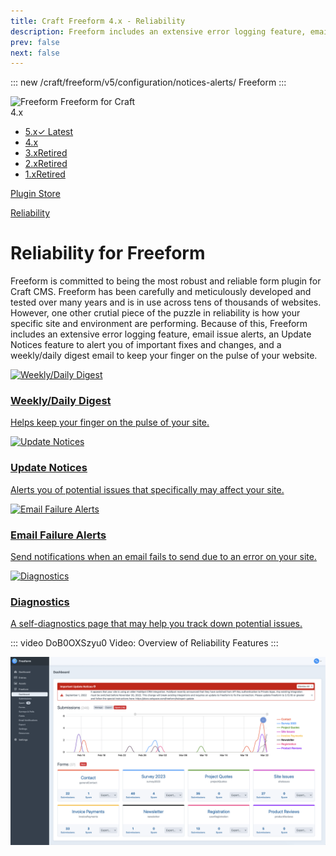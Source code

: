 ```yaml
---
title: Craft Freeform 4.x - Reliability
description: Freeform includes an extensive error logging feature, email issue alerts, an Update Notices feature to alert you of important fixes and changes, and a weekly/daily digest email to keep your finger on the pulse of your website.
prev: false
next: false
---
```


<meta property="og:image" content="https://docs.solspace.com/extras/social/craft/freeform/freeform.png" />

::: new /craft/freeform/v5/configuration/notices-alerts/
Freeform
:::

<div id="pr-heading">
    <img src="https://docs.solspace.com/extras/icons/products/freeform-icon.png" alt="Freeform" class="pr-image">
    <span class="pr-name">Freeform</span>
    <span class="pr-category">for Craft</span>
    <div class="pr-v-wrapper">
        <div class="pr-v">
            <span class="pr-v-v">4.x</span>
            <span class="pr-v-arrow arrow down"></span>
        </div>
        <ul class="pr-v-list">
            <li><a href="/craft/freeform/v5/">5.x<span class="pr-v-type pr-latest">✓ Latest</span></a></li>
            <li><a href="/craft/freeform/v4/">4.x</a></li>
            <li><a href="/craft/freeform/v3/">3.x<span class="pr-v-type pr-retired">Retired</span></a></li>
            <li><a href="/craft/freeform/v2/">2.x<span class="pr-v-type pr-retired">Retired</span></a></li>
            <li><a href="/craft/freeform/v1/">1.x<span class="pr-v-type pr-retired">Retired</span></a></li>
        </ul>
    </div>
    <div class="pr-buy">
        <a href="https://plugins.craftcms.com/freeform" class="button button-blue"><span class="external-url">Plugin Store</span></a>
    </div>
</div>

<span class="page-section"><a href="/craft/freeform/v4/reliability/">Reliability</a></span>

# Reliability for Freeform

<div class="hero-lead">

Freeform is committed to being the most robust and reliable form plugin for Craft CMS. Freeform has been carefully and meticulously developed and tested over many years and is in use across tens of thousands of websites. However, one other crutial piece of the puzzle in reliability is how your specific site and environment are performing. Because of this, Freeform includes an extensive error logging feature, email issue alerts, an Update Notices feature to alert you of important fixes and changes, and a weekly/daily digest email to keep your finger on the pulse of your website.

</div>

<div class="menu-grid">
    <a href="./digest/" class="menu-box">
        <img src="../../../../images/icons/email-report.png" alt="Weekly/Daily Digest">
        <div class="menu-grid-text">
            <h3>Weekly/Daily Digest</h3>
            <p>Helps keep your finger on the pulse of your site.</p>
        </div>
    </a>
    <a href="./update-notices/" class="menu-box">
        <img src="../../../../images/icons/update-notification.png" alt="Update Notices">
        <div class="menu-grid-text">
            <h3>Update Notices</h3>
            <p>Alerts you of potential issues that specifically may affect your site.</p>
        </div>
    </a>
    <a href="./email-alerts/" class="menu-box">
        <img src="../../../../images/icons/alert.png" alt="Email Failure Alerts">
        <div class="menu-grid-text">
            <h3>Email Failure Alerts</h3>
            <p>Send notifications when an email fails to send due to an error on your site.</p>
        </div>
    </a>
    <a href="./diagnostics/" class="menu-box">
        <img src="../../../../images/icons/review.png" alt="Diagnostics">
        <div class="menu-grid-text">
            <h3>Diagnostics</h3>
            <p>A self-diagnostics page that may help you track down potential issues.</p>
        </div>
    </a>
</div>

::: video DoB0OXSzyu0
Video: Overview of Reliability Features
:::

![Update Notices preview](../images/cp/dashboard.png)